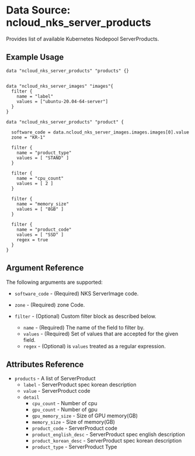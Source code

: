 # Data Source: ncloud_nks_server_products

Provides list of available Kubernetes Nodepool ServerProducts.

## Example Usage

```hcl
data "ncloud_nks_server_products" "products" {}


data "ncloud_nks_server_images" "images"{
  filter {
    name = "label"
    values = ["ubuntu-20.04-64-server"]
  }
}

data "ncloud_nks_server_products" "product" {

  software_code = data.ncloud_nks_server_images.images.images[0].value
  zone = "KR-1"

  filter {
    name = "product_type"
    values = [ "STAND" ]
  }

  filter {
    name = "cpu_count"
    values = [ 2 ]
  }

  filter {
    name = "memory_size"
    values = [ "8GB" ]
  }

  filter {
    name = "product_code"
    values = [ "SSD" ]
    regex = true
  }
}

```

## Argument Reference

The following arguments are supported:

* `software_code` - (Required) NKS ServerImage code.
* `zone` - (Required) zone Code.

* `filter` - (Optional) Custom filter block as described below.
  * `name` - (Required) The name of the field to filter by.
  * `values` - (Required) Set of values that are accepted for the given field.
  * `regex` - (Optional) is `values` treated as a regular expression.

## Attributes Reference

* `products` - A list of ServerProduct
  * `label` - ServerProduct spec korean description
  * `value` - ServerProduct code
  * `detail`
    * `cpu_count` - Number of cpu
    * `gpu_count` - Number of gpu
    * `gpu_memory_size` - Size of GPU memory(GB)
    * `memory_size` - Size of memory(GB)
    * `product_code` -  ServerProduct code
    * `product_english_desc` - ServerProduct spec english description
    * `product_korean_desc` - ServerProduct spec korean description
    * `product_type` - ServerProduct Type